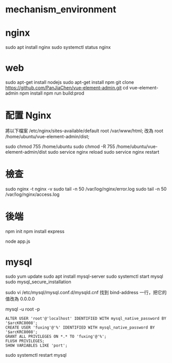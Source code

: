 # mechanism_environment


# nginx

sudo apt install nginx
sudo systemctl status nginx


# web

sudo apt-get install nodejs
sudo apt-get install npm
git clone https://github.com/PanJiaChen/vue-element-admin.git
cd vue-element-admin
npm install
npm run build:prod


# 配置 Nginx

將以下檔案 /etc/nginx/sites-available/default
root /var/www/html;
改為
root /home/ubuntu/vue-element-admin/dist;


sudo chmod 755 /home/ubuntu
sudo chmod -R 755 /home/ubuntu/vue-element-admin/dist
sudo service nginx reload
sudo service nginx restart


# 檢查

sudo nginx -t
nginx -v
sudo tail -n 50 /var/log/nginx/error.log
sudo tail -n 50 /var/log/nginx/access.log




# 後端

npm init
npm install express

node app.js


# mysql

sudo yum update
sudo apt install mysql-server
sudo systemctl start mysql
sudo mysql_secure_installation


sudo vi /etc/mysql/mysql.conf.d/mysqld.cnf
找到 bind-address 一行，把它的值改為 0.0.0.0

mysql -u root -p
```
ALTER USER 'root'@'localhost' IDENTIFIED WITH mysql_native_password BY '$arcKRC8008';
CREATE USER 'fuxing'@'%' IDENTIFIED WITH mysql_native_password BY '$arcKRC8008';
GRANT ALL PRIVILEGES ON *.* TO 'fuxing'@'%';
FLUSH PRIVILEGES;
SHOW VARIABLES LIKE 'port';
```

sudo systemctl restart mysql
